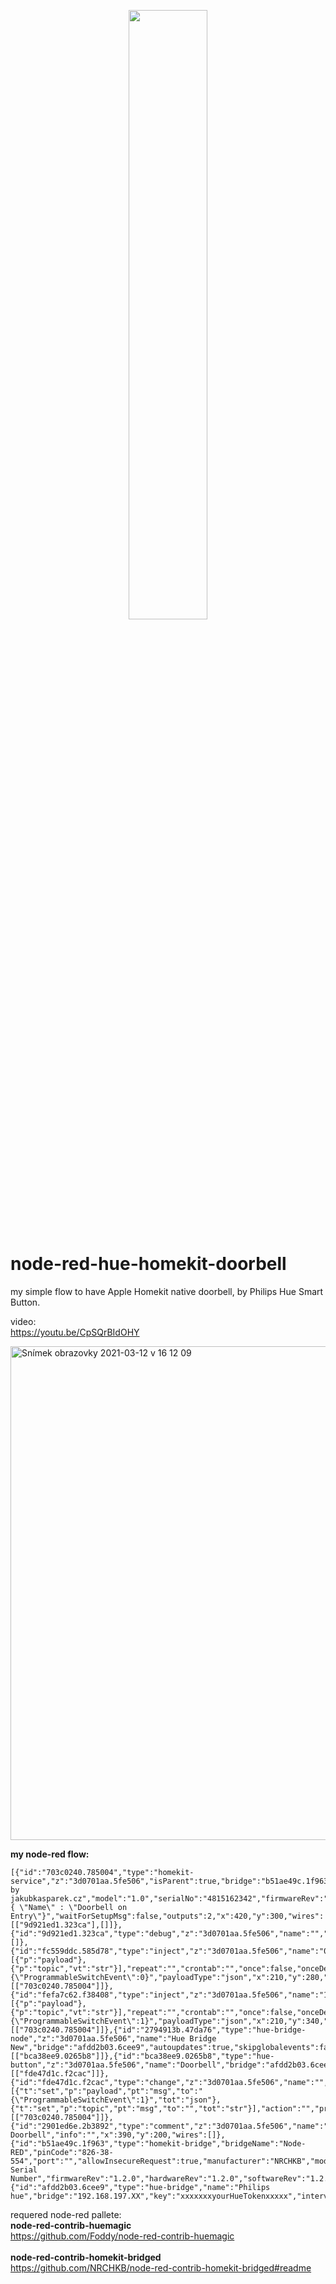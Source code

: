 <p align="center"> 
  <img src="https://user-images.githubusercontent.com/49455498/110968228-92031100-8357-11eb-922a-597e6f932c99.png" width=50%>
</p>


# node-red-hue-homekit-doorbell
my simple flow to have Apple Homekit native doorbell, by Philips Hue Smart Button.

video:<br>
https://youtu.be/CpSQrBIdOHY

<img width="790" alt="Snímek obrazovky 2021-03-12 v 16 12 09" src="https://user-images.githubusercontent.com/49455498/110959179-bb1ea400-834d-11eb-9de8-92df382809a3.png">

<b>my node-red flow:</b>

```
[{"id":"703c0240.785004","type":"homekit-service","z":"3d0701aa.5fe506","isParent":true,"bridge":"b51ae49c.1f963","parentService":"","name":"Doorbell","serviceName":"Doorbell","topic":"","filter":false,"manufacturer":"MADE by  jakubkasparek.cz","model":"1.0","serialNo":"4815162342","firmwareRev":"1.0","hardwareRev":"1.0","softwareRev":"1.0","cameraConfigVideoProcessor":"","cameraConfigSource":"","cameraConfigStillImageSource":"","cameraConfigMaxStreams":"","cameraConfigMaxWidth":"","cameraConfigMaxHeight":"","cameraConfigMaxFPS":"","cameraConfigMaxBitrate":"","cameraConfigVideoCodec":"","cameraConfigAudioCodec":"","cameraConfigAudio":false,"cameraConfigPacketSize":"","cameraConfigVerticalFlip":false,"cameraConfigHorizontalFlip":false,"cameraConfigMapVideo":"","cameraConfigMapAudio":"","cameraConfigVideoFilter":"","cameraConfigAdditionalCommandLine":"","cameraConfigDebug":false,"cameraConfigSnapshotOutput":"disabled","cameraConfigInterfaceName":"","characteristicProperties":"{ \"Name\" : \"Doorbell on Entry\"}","waitForSetupMsg":false,"outputs":2,"x":420,"y":300,"wires":[["9d921ed1.323ca"],[]]},{"id":"9d921ed1.323ca","type":"debug","z":"3d0701aa.5fe506","name":"","active":true,"tosidebar":true,"console":false,"tostatus":false,"complete":"payload","targetType":"msg","statusVal":"","statusType":"auto","x":610,"y":300,"wires":[]},{"id":"fc559ddc.585d78","type":"inject","z":"3d0701aa.5fe506","name":"0","props":[{"p":"payload"},{"p":"topic","vt":"str"}],"repeat":"","crontab":"","once":false,"onceDelay":0.1,"topic":"","payload":"{\"ProgrammableSwitchEvent\":0}","payloadType":"json","x":210,"y":280,"wires":[["703c0240.785004"]]},{"id":"fefa7c62.f38408","type":"inject","z":"3d0701aa.5fe506","name":"1","props":[{"p":"payload"},{"p":"topic","vt":"str"}],"repeat":"","crontab":"","once":false,"onceDelay":0.1,"topic":"","payload":"{\"ProgrammableSwitchEvent\":1}","payloadType":"json","x":210,"y":340,"wires":[["703c0240.785004"]]},{"id":"2794913b.47da76","type":"hue-bridge-node","z":"3d0701aa.5fe506","name":"Hue Bridge New","bridge":"afdd2b03.6cee9","autoupdates":true,"skipglobalevents":false,"x":160,"y":500,"wires":[["bca38ee9.0265b8"]]},{"id":"bca38ee9.0265b8","type":"hue-button","z":"3d0701aa.5fe506","name":"Doorbell","bridge":"afdd2b03.6cee9","sensorid":"52","skipevents":false,"universalevents":false,"x":360,"y":500,"wires":[["fde47d1c.f2cac"]]},{"id":"fde47d1c.f2cac","type":"change","z":"3d0701aa.5fe506","name":"","rules":[{"t":"set","p":"payload","pt":"msg","to":"{\"ProgrammableSwitchEvent\":1}","tot":"json"},{"t":"set","p":"topic","pt":"msg","to":"","tot":"str"}],"action":"","property":"","from":"","to":"","reg":false,"x":420,"y":400,"wires":[["703c0240.785004"]]},{"id":"2901ed6e.2b3892","type":"comment","z":"3d0701aa.5fe506","name":"Hue Doorbell","info":"","x":390,"y":200,"wires":[]},{"id":"b51ae49c.1f963","type":"homekit-bridge","bridgeName":"Node-RED","pinCode":"826-38-554","port":"","allowInsecureRequest":true,"manufacturer":"NRCHKB","model":"1.2.0","serialNo":"Default Serial Number","firmwareRev":"1.2.0","hardwareRev":"1.2.0","softwareRev":"1.2.0","customMdnsConfig":false,"mdnsMulticast":true,"mdnsInterface":"","mdnsPort":"","mdnsIp":"","mdnsTtl":"","mdnsLoopback":true,"mdnsReuseAddr":true,"allowMessagePassthrough":true},{"id":"afdd2b03.6cee9","type":"hue-bridge","name":"Philips hue","bridge":"192.168.197.XX","key":"xxxxxxxyourHueTokenxxxxx","interval":"3000","disableupdates":false}]

```


requered node-red pallete:<br>
<b>node-red-contrib-huemagic</b><br>
https://github.com/Foddy/node-red-contrib-huemagic
<br><br>
<b>node-red-contrib-homekit-bridged</b><br>
https://github.com/NRCHKB/node-red-contrib-homekit-bridged#readme
<br><br><br><br>





